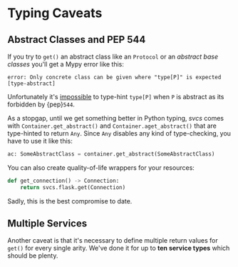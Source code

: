 # Typing Caveats

## Abstract Classes and PEP 544

If you try to `get()` an abstract class like an `Protocol` or an *abstract base classes* you'll get a Mypy error like this:

```
error: Only concrete class can be given where "type[P]" is expected  [type-abstract]
```

Unfortunately it's [impossible](https://github.com/python/mypy/issues/4717) to type-hint `type[P]` when `P` is abstract as its forbidden by {pep}`544`.

As a stopgap, until we get something better in Python typing, *svcs* comes with `Container.get_abstract()` and `Container.aget_abstract()` that are type-hinted to return `Any`.
Since `Any` disables any kind of type-checking, you have to use it like this:

```python
ac: SomeAbstractClass = container.get_abstract(SomeAbstractClass)
```

You can also create quality-of-life wrappers for your resources:

```python
def get_connection() -> Connection:
    return svcs.flask.get(Connection)
```

Sadly, this is the best compromise to date.


## Multiple Services

Another caveat is that it's necessary to define multiple return values for `get()` for every single arity.
We've done it for up to **ten service types** which should be plenty.
